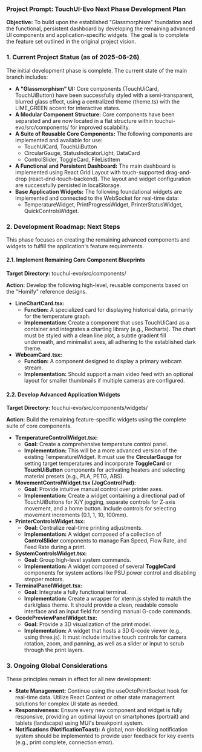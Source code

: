 ### **Project Prompt: TouchUI-Evo Next Phase Development Plan**

**Objective:** To build upon the established "Glassmorphism" foundation and the functional, persistent dashboard by developing the remaining advanced UI components and application-specific widgets. The goal is to complete the feature set outlined in the original project vision.

### **1\. Current Project Status (as of 2025-06-26)**

The initial development phase is complete. The current state of the main branch includes:

* **A "Glassmorphism" UI:** Core components (TouchUiCard, TouchUiButton) have been successfully styled with a semi-transparent, blurred glass effect, using a centralized theme (theme.ts) with the LIME\_GREEN accent for interactive states.  
* **A Modular Component Structure:** Core components have been separated and are now located in a flat structure within touchui-evo/src/components/ for improved scalability.  
* **A Suite of Reusable Core Components:** The following components are implemented and available for use:  
  * TouchUiCard, TouchUiButton  
  * CircularGauge, StatusIndicatorLight, DataCard  
  * ControlSlider, ToggleCard, FileListItem  
* **A Functional and Persistent Dashboard:** The main dashboard is implemented using React Grid Layout with touch-supported drag-and-drop (react-dnd-touch-backend). The layout and widget configuration are successfully persisted in localStorage.  
* **Base Application Widgets:** The following foundational widgets are implemented and connected to the WebSocket for real-time data:  
  * TemperatureWidget, PrintProgressWidget, PrinterStatusWidget, QuickControlsWidget.

### **2\. Development Roadmap: Next Steps**

This phase focuses on creating the remaining advanced components and widgets to fulfill the application's feature requirements.

#### **2.1. Implement Remaining Core Component Blueprints**

**Target Directory:** touchui-evo/src/components/

**Action:** Develop the following high-level, reusable components based on the "Homify" reference designs.

* **LineChartCard.tsx:**  
  * **Function:** A specialized card for displaying historical data, primarily for the temperature graph.  
  * **Implementation:** Create a component that uses TouchUiCard as a container and integrates a charting library (e.g., Recharts). The chart must be styled with a clean line plot, a subtle gradient fill underneath, and minimalist axes, all adhering to the established dark theme.  
* **WebcamCard.tsx:**  
  * **Function:** A component designed to display a primary webcam stream.  
  * **Implementation:** Should support a main video feed with an optional layout for smaller thumbnails if multiple cameras are configured.

#### **2.2. Develop Advanced Application Widgets**

**Target Directory:** touchui-evo/src/components/widgets/

**Action:** Build the remaining feature-specific widgets using the complete suite of core components.

* **TemperatureControlWidget.tsx:**  
  * **Goal:** Create a comprehensive temperature control panel.  
  * **Implementation:** This will be a more advanced version of the existing TemperatureWidget. It must use the **CircularGauge** for setting target temperatures and incorporate **ToggleCard** or **TouchUiButton** components for activating heaters and selecting material presets (e.g., PLA, PETG, ABS).  
* **MovementControlWidget.tsx (JogControlPad):**  
  * **Goal:** Provide intuitive manual control over printer axes.  
  * **Implementation:** Create a widget containing a directional pad of TouchUiButtons for X/Y jogging, separate controls for Z-axis movement, and a home button. Include controls for selecting movement increments (0.1, 1, 10, 100mm).  
* **PrinterControlsWidget.tsx:**  
  * **Goal:** Centralize real-time printing adjustments.  
  * **Implementation:** A widget composed of a collection of **ControlSlider** components to manage Fan Speed, Flow Rate, and Feed Rate during a print.  
* **SystemControlsWidget.tsx:**  
  * **Goal:** Group high-level system commands.  
  * **Implementation:** A widget composed of several **ToggleCard** components for system actions like PSU power control and disabling stepper motors.  
* **TerminalPanelWidget.tsx:**  
  * **Goal:** Integrate a fully functional terminal.  
  * **Implementation:** Create a wrapper for xterm.js styled to match the dark/glass theme. It should provide a clean, readable console interface and an input field for sending manual G-code commands.  
* **GcodePreviewPanelWidget.tsx:**  
  * **Goal:** Provide a 3D visualization of the print model.  
  * **Implementation:** A widget that hosts a 3D G-code viewer (e.g., using three.js). It must include intuitive touch controls for camera rotation, zoom, and panning, as well as a slider or input to scrub through the print layers.

### **3\. Ongoing Global Considerations**

These principles remain in effect for all new development:

* **State Management:** Continue using the useOctoPrintSocket hook for real-time data. Utilize React Context or other state management solutions for complex UI state as needed.  
* **Responsiveness:** Ensure every new component and widget is fully responsive, providing an optimal layout on smartphones (portrait) and tablets (landscape) using MUI's breakpoint system.  
* **Notifications (NotificationToast):** A global, non-blocking notification system should be implemented to provide user feedback for key events (e.g., print complete, connection error).
